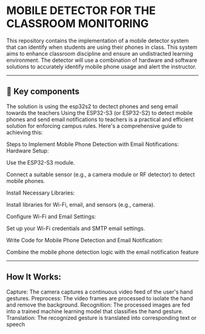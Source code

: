 # MOBILE DETECTOR FOR THE CLASSROOM MONITORING 

This repository contains the implementation of a mobile detector system that can identify when students are using their phones in class. This system aims to enhance classroom discipline and ensure an undistracted learning environment. The detector will use a combination of hardware and software solutions to accurately identify mobile phone usage and alert the instructor.


---

## 🎯 **Key components**

The solution is using the esp32s2 to dectect phones and seng email towards the teachers
Using the ESP32-S3 (or ESP32-S2) to detect mobile phones and send email notifications to teachers is a practical and efficient solution for enforcing campus rules. Here's a comprehensive guide to achieving this:

Steps to Implement Mobile Phone Detection with Email Notifications:
Hardware Setup:

Use the ESP32-S3 module.

Connect a suitable sensor (e.g., a camera module or RF detector) to detect mobile phones.

Install Necessary Libraries:

Install libraries for Wi-Fi, email, and sensors (e.g., camera).

Configure Wi-Fi and Email Settings:

Set up your Wi-Fi credentials and SMTP email settings.

Write Code for Mobile Phone Detection and Email Notification:

Combine the mobile phone detection logic with the email notification feature



---

##  **How It Works:**

Capture: The camera captures a continuous video feed of the user's hand gestures.
Preprocess: The video frames are processed to isolate the hand and remove the background.
Recognition: The processed images are fed into a trained machine learning model that classifies the hand gesture.
Translation: The recognized gesture is translated into corresponding text or speech
